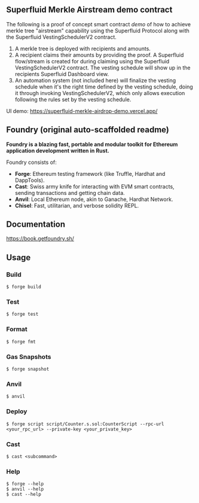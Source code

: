 ## Superfluid Merkle Airstream demo contract

The following is a proof of concept smart contract _demo_ of how to achieve merkle tree "airstream" capability using the Superfluid Protocol along with the Superfluid VestingSchedulerV2 contract.

1. A merkle tree is deployed with recipients and amounts.
2. A recipient claims their amounts by providing the proof. A Superfluid flow/stream is created for during claiming using the Superfluid VestingSchedulerV2 contract. The vesting schedule will show up in the recipients Superfluid Dashboard view.
3. An automation system (not included here) will finalize the vesting schedule when it's the right time defined by the vesting schedule, doing it through invoking VestingSchedulerV2, which only allows execution following the rules set by the vesting schedule.

UI demo: https://superfluid-merkle-airdrop-demo.vercel.app/

## Foundry (original auto-scaffolded readme)

**Foundry is a blazing fast, portable and modular toolkit for Ethereum application development written in Rust.**

Foundry consists of:

-   **Forge**: Ethereum testing framework (like Truffle, Hardhat and DappTools).
-   **Cast**: Swiss army knife for interacting with EVM smart contracts, sending transactions and getting chain data.
-   **Anvil**: Local Ethereum node, akin to Ganache, Hardhat Network.
-   **Chisel**: Fast, utilitarian, and verbose solidity REPL.

## Documentation

https://book.getfoundry.sh/

## Usage

### Build

```shell
$ forge build
```

### Test

```shell
$ forge test
```

### Format

```shell
$ forge fmt
```

### Gas Snapshots

```shell
$ forge snapshot
```

### Anvil

```shell
$ anvil
```

### Deploy

```shell
$ forge script script/Counter.s.sol:CounterScript --rpc-url <your_rpc_url> --private-key <your_private_key>
```

### Cast

```shell
$ cast <subcommand>
```

### Help

```shell
$ forge --help
$ anvil --help
$ cast --help
